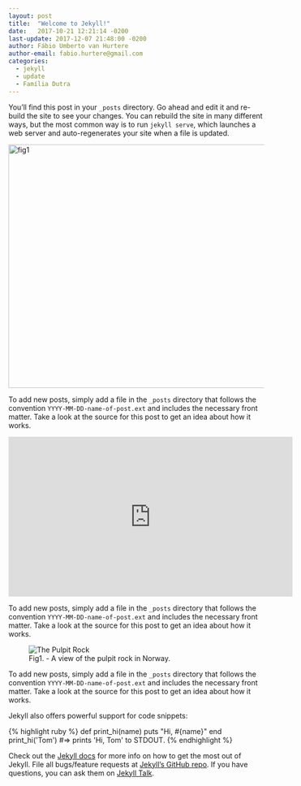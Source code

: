 ```yaml
---
layout: post
title:  "Welcome to Jekyll!"
date:   2017-10-21 12:21:14 -0200
last-update: 2017-12-07 21:48:00 -0200
author: Fábio Umberto van Hurtere
author-email: fabio.hurtere@gmail.com
categories:
  - jekyll
  - update
  - Família Dutra
---
```

You’ll find this post in your `_posts` directory. Go ahead and edit it and re-build the site to see your changes. You can rebuild the site in many different ways, but the most common way is to run `jekyll serve`, which launches a web server and auto-regenerates your site when a file is updated.

<a data-flickr-embed="true" data-header="true" data-footer="true" data-context="true"  href="https://www.flickr.com/photos/d2d/201549575/in/album-72157623221063940/" title="fig1"><img src="https://farm1.staticflickr.com/67/201549575_48e1c2965e_o.jpg" width="640" height="480" alt="fig1"></a><script async src="//embedr.flickr.com/assets/client-code.js" charset="utf-8"></script>

To add new posts, simply add a file in the `_posts` directory that follows the convention `YYYY-MM-DD-name-of-post.ext` and includes the necessary front matter. Take a look at the source for this post to get an idea about how it works.

<div class="aspect-ratio">
  <iframe width="560" height="315" src="https://www.youtube.com/embed/u-j4oSfph-8?rel=0" frameborder="0" gesture="media" allow="encrypted-media" allowfullscreen></iframe>
</div>

To add new posts, simply add a file in the `_posts` directory that follows the convention `YYYY-MM-DD-name-of-post.ext` and includes the necessary front matter. Take a look at the source for this post to get an idea about how it works.

<figure>
  <img src="{{site.url}}{{site.baseurl}}/assets/images/welcome.jpg" alt="The Pulpit Rock">
  <figcaption>Fig1. - A view of the pulpit rock in Norway.</figcaption>
</figure>

To add new posts, simply add a file in the `_posts` directory that follows the convention `YYYY-MM-DD-name-of-post.ext` and includes the necessary front matter. Take a look at the source for this post to get an idea about how it works.

Jekyll also offers powerful support for code snippets:

{% highlight ruby %}
def print_hi(name)
  puts "Hi, #{name}"
end
print_hi('Tom')
#=> prints 'Hi, Tom' to STDOUT.
{% endhighlight %}

Check out the [Jekyll docs][jekyll-docs] for more info on how to get the most out of Jekyll. File all bugs/feature requests at [Jekyll’s GitHub repo][jekyll-gh]. If you have questions, you can ask them on [Jekyll Talk][jekyll-talk].

[jekyll-docs]: https://jekyllrb.com/docs/home
[jekyll-gh]:   https://github.com/jekyll/jekyll
[jekyll-talk]: https://talk.jekyllrb.com/
